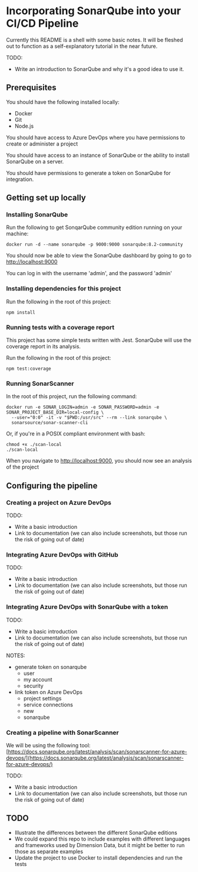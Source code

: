 # Incorporating SonarQube into your CI/CD Pipeline

Currently this README is a shell with some basic notes. It will be fleshed out
to function as a self-explanatory tutorial in the near future.

TODO:
- Write an introduction to SonarQube and why it's a good idea to use it.

## Prerequisites
You should have the following installed locally:
- Docker
- Git
- Node.js

You should have access to Azure DevOps where you have permissions to
create or administer a project

You should have access to an instance of SonarQube or the ability
to install SonarQube on a server.

You should have permissions to generate a token on SonarQube for integration.

## Getting set up locally

### Installing SonarQube
Run the following to get SonqarQube community edition running on your machine:

```shell script
docker run -d --name sonarqube -p 9000:9000 sonarqube:8.2-community
```

You should now be able to view the SonarQube dashboard by going to 
go to [http://localhost:9000](http://localhost:9000)

You can log in with the username 'admin', and the password 'admin'

### Installing dependencies for this project

Run the following in the root of this project:

```shell script
npm install
```

### Running tests with a coverage report

This project has some simple tests written with Jest. SonarQube will use the
coverage report in its analysis.

Run the following in the root of this project:

```shell script
npm test:coverage
```

### Running SonarScanner
In the root of this project, run the following command:

```shell script
docker run -e SONAR_LOGIN=admin -e SONAR_PASSWORD=admin -e SONAR_PROJECT_BASE_DIR=local-config \
  --user="0:0" -it -v "$PWD:/usr/src" --rm --link sonarqube \
  sonarsource/sonar-scanner-cli
```

Or, if you're in a POSIX compliant environment with bash:

```shell script
chmod +x ./scan-local
./scan-local
```

When you navigate to [http://localhost:9000](http://localhost:9000), you should now see
an analysis of the project

## Configuring the pipeline

### Creating a project on Azure DevOps

TODO:
- Write a basic introduction
- Link to documentation (we can also include screenshots, but those run the risk of
  going out of date)
  
### Integrating Azure DevOps with GitHub
TODO:
- Write a basic introduction
- Link to documentation (we can also include screenshots, but those run the risk of
  going out of date)
  
### Integrating Azure DevOps with SonarQube with a token
TODO:
- Write a basic introduction
- Link to documentation (we can also include screenshots, but those run the risk of
  going out of date)
  
NOTES:
- generate token on sonarqube
    - user
    - my account
    - security
- link token on Azure DevOps 
    - project settings
    - service connections
    - new
    - sonarqube 
### Creating a pipeline with SonarScanner
We will be using the following tool:
[https://docs.sonarqube.org/latest/analysis/scan/sonarscanner-for-azure-devops/](https://docs.sonarqube.org/latest/analysis/scan/sonarscanner-for-azure-devops/)

TODO:
- Write a basic introduction
- Link to documentation (we can also include screenshots, but those run the risk of
  going out of date)


## TODO

- Illustrate the differences between the different SonarQube editions
- We could expand this repo to include examples with different languages and frameworks
    used by Dimension Data, but it might be better to run those as separate examples
- Update the project to use Docker to install dependencies and run the tests

